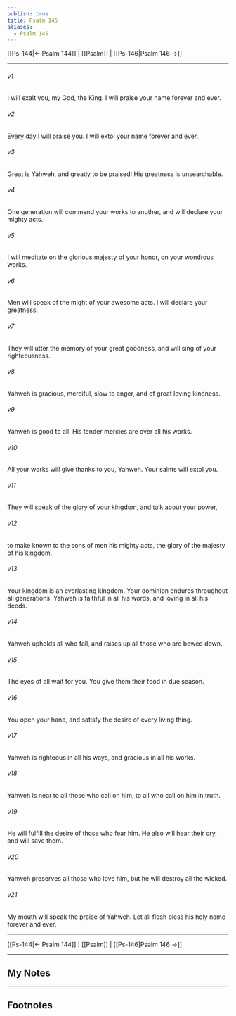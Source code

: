 ```yaml
---
publish: true
title: Psalm 145
aliases:
  - Psalm 145
---
```


[[Ps-144|← Psalm 144]] | [[Psalm]] | [[Ps-146|Psalm 146 →]]
***



###### v1 
I will exalt you, my God, the King. I will praise your name forever and ever. 

###### v2 
Every day I will praise you. I will extol your name forever and ever. 

###### v3 
Great is Yahweh, and greatly to be praised! His greatness is unsearchable. 

###### v4 
One generation will commend your works to another, and will declare your mighty acts. 

###### v5 
I will meditate on the glorious majesty of your honor, on your wondrous works. 

###### v6 
Men will speak of the might of your awesome acts. I will declare your greatness. 

###### v7 
They will utter the memory of your great goodness, and will sing of your righteousness. 

###### v8 
Yahweh is gracious, merciful, slow to anger, and of great loving kindness. 

###### v9 
Yahweh is good to all. His tender mercies are over all his works. 

###### v10 
All your works will give thanks to you, Yahweh. Your saints will extol you. 

###### v11 
They will speak of the glory of your kingdom, and talk about your power, 

###### v12 
to make known to the sons of men his mighty acts, the glory of the majesty of his kingdom. 

###### v13 
Your kingdom is an everlasting kingdom. Your dominion endures throughout all generations. Yahweh is faithful in all his words, and loving in all his deeds. 

###### v14 
Yahweh upholds all who fall, and raises up all those who are bowed down. 

###### v15 
The eyes of all wait for you. You give them their food in due season. 

###### v16 
You open your hand, and satisfy the desire of every living thing. 

###### v17 
Yahweh is righteous in all his ways, and gracious in all his works. 

###### v18 
Yahweh is near to all those who call on him, to all who call on him in truth. 

###### v19 
He will fulfill the desire of those who fear him. He also will hear their cry, and will save them. 

###### v20 
Yahweh preserves all those who love him, but he will destroy all the wicked. 

###### v21 
My mouth will speak the praise of Yahweh. Let all flesh bless his holy name forever and ever.

***
[[Ps-144|← Psalm 144]] | [[Psalm]] | [[Ps-146|Psalm 146 →]]

---
## My Notes

---
## Footnotes